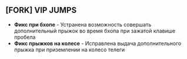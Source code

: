 ## [FORK] VIP JUMPS <br/>
- **Фикс при бхопе** - Устранена возможность совершать дополнительный прыжок во время бхопа при зажатой клавише пробела
- **Фикс прыжков на колесе** - Исправлена выдача дополнительного прыжка при приземлении на колесо телеги






